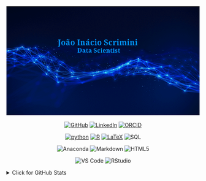 <img src="https://raw.githubusercontent.com/JoaoInacioS/JoaoInacioS/main/I_am.gif" width="900">

<p align="center">
    <a href="https://github.com/JoaoInacioS/" target="_blank"><img alt="GitHub" src="https://img.shields.io/badge/-@JoaoInacioS-181717?style=flat-square&logo=GitHub&logoColor=white"></a>
    <a href="https://www.linkedin.com/in/jo%C3%A3o-in%C3%A1cio-scrimini-417581251/" target="_blank"><img alt="LinkedIn" src="https://img.shields.io/badge/-LinkedIn-0077B5?style=flat-square&logo=Linkedin&logoColor=white"></a>
    <a href="https://orcid.org/0009-0006-7971-9641" target="_blank"><img alt="ORCID" src="https://img.shields.io/badge/-ORCID-A6CE39?style=flat-square&logo=ORCID&logoColor=white"></a>
</p>

<p align="center">
    <a href="https://github.com/JoaoInacioS?tab=repositories&language=python" target="_blank"><img alt="python" src="https://img.shields.io/badge/-python-3776AB?style=flat-square&logo=Python&logoColor=white"></a>
    <a href="https://github.com/JoaoInacioS?tab=repositories&language=r" target="_blank"><img alt="R" src="https://img.shields.io/badge/-R-276DC3?style=flat-square&logo=R&logoColor=white"></a>
    <a href="https://github.com/JoaoInacioS?tab=repositories&language=TeX" target="_blank"><img alt="LaTeX" src="https://img.shields.io/badge/-LaTeX-008080?style=flat-square&logo=LaTeX&logoColor=white"></a>
    <a target="_blank"><img alt="SQL" src="https://img.shields.io/badge/Microsoft_SQL_Server-CC2927"></a>
</p>

<p align="center">
    <a target="_blank"><img alt="Anaconda" src="https://img.shields.io/badge/Anaconda-darkgreen?logo=anaconda"></a>
    <a target="_blank"><img alt="Markdown" src="https://img.shields.io/badge/Markdown-azul?logo=markdown&logoColor=white&color=2b5b84"></a>
    <a target="_blank"><img alt="HTML5" src="https://img.shields.io/badge/HTML5-E34F26?logo=html5&logoColor=white"></a>
</p>

<p align="center">
    <a target="_blank"><img alt="VS Code" src="https://img.shields.io/badge/VS%20Code-IDE-blue?logo=visualstudiocode"></a>
    <a target="_blank"><img alt="RStudio" src="https://img.shields.io/badge/RStudio-IDE-blue?logo=RStudio"></a>
</p>

<details>
<summary>Click for GitHub Stats</summary>
<img align="center" src="https://github-readme-stats.vercel.app/api?username=JoaoInacioS&show_icons=true&count_private=true&theme=gruvbox" />
<img align="center" src="https://github-readme-stats.vercel.app/api/top-langs/?username=JoaoInacioS&layout=compact&count_private=true&theme=gruvbox" />
</details>
